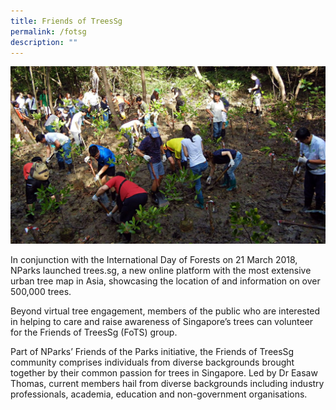 ```yaml
---
title: Friends of TreesSg
permalink: /fotsg
description: ""
---
```

![Alt text for image on Isomer site](/images/treessg%20OMT%20carousel%20feature%20photo.jpg)

In conjunction with the International Day of Forests on 21 March 2018, NParks  launched trees.sg, a new online platform with the most extensive urban tree map in Asia, showcasing the location of and information on over 500,000 trees.

Beyond virtual tree engagement, members of the public who are interested in helping to care and raise awareness of Singapore’s trees can volunteer for the  Friends of TreesSg (FoTS) group.

Part of NParks’ Friends of the Parks initiative, the Friends of TreesSg community comprises individuals from diverse backgrounds brought together by their common passion for trees in Singapore. Led by Dr Easaw Thomas, current members hail from diverse backgrounds including industry professionals, academia, education and non-government organisations. 
